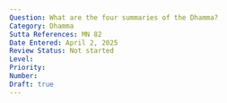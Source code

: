 ```yaml
---
Question: What are the four summaries of the Dhamma?
Category: Dhamma
Sutta References: MN 82
Date Entered: April 2, 2025
Review Status: Not started
Level: 
Priority: 
Number: 
Draft: true
---
```

